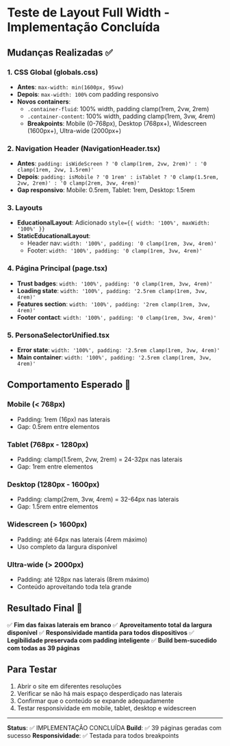 # Teste de Layout Full Width - Implementação Concluída

## Mudanças Realizadas ✅

### 1. CSS Global (globals.css)
- **Antes**: `max-width: min(1600px, 95vw)` 
- **Depois**: `max-width: 100%` com padding responsivo
- **Novos containers**:
  - `.container-fluid`: 100% width, padding clamp(1rem, 2vw, 2rem)
  - `.container-content`: 100% width, padding clamp(1rem, 3vw, 4rem)
  - **Breakpoints**: Mobile (0-768px), Desktop (768px+), Widescreen (1600px+), Ultra-wide (2000px+)

### 2. Navigation Header (NavigationHeader.tsx)
- **Antes**: `padding: isWideScreen ? '0 clamp(1rem, 2vw, 2rem)' : '0 clamp(1rem, 2vw, 1.5rem)'`
- **Depois**: `padding: isMobile ? '0 1rem' : isTablet ? '0 clamp(1.5rem, 2vw, 2rem)' : '0 clamp(2rem, 3vw, 4rem)'`
- **Gap responsivo**: Mobile: 0.5rem, Tablet: 1rem, Desktop: 1.5rem

### 3. Layouts
- **EducationalLayout**: Adicionado `style={{ width: '100%', maxWidth: '100%' }}`
- **StaticEducationalLayout**: 
  - Header nav: `width: '100%', padding: '0 clamp(1rem, 3vw, 4rem)'`
  - Footer: `width: '100%', padding: '0 clamp(1rem, 3vw, 4rem)'`

### 4. Página Principal (page.tsx)
- **Trust badges**: `width: '100%', padding: '0 clamp(1rem, 3vw, 4rem)'`
- **Loading state**: `width: '100%', padding: '2.5rem clamp(1rem, 3vw, 4rem)'`
- **Features section**: `width: '100%', padding: '2rem clamp(1rem, 3vw, 4rem)'`
- **Footer contact**: `width: '100%', padding: '0 clamp(1rem, 3vw, 4rem)'`

### 5. PersonaSelectorUnified.tsx
- **Error state**: `width: '100%', padding: '2.5rem clamp(1rem, 3vw, 4rem)'`
- **Main container**: `width: '100%', padding: '2.5rem clamp(1rem, 3vw, 4rem)'`

## Comportamento Esperado 📐

### Mobile (< 768px)
- Padding: 1rem (16px) nas laterais
- Gap: 0.5rem entre elementos

### Tablet (768px - 1280px)
- Padding: clamp(1.5rem, 2vw, 2rem) = 24-32px nas laterais
- Gap: 1rem entre elementos

### Desktop (1280px - 1600px) 
- Padding: clamp(2rem, 3vw, 4rem) = 32-64px nas laterais  
- Gap: 1.5rem entre elementos

### Widescreen (> 1600px)
- Padding: até 64px nas laterais (4rem máximo)
- Uso completo da largura disponível

### Ultra-wide (> 2000px)
- Padding: até 128px nas laterais (8rem máximo) 
- Conteúdo aproveitando toda tela grande

## Resultado Final 🎯

✅ **Fim das faixas laterais em branco**
✅ **Aproveitamento total da largura disponível**
✅ **Responsividade mantida para todos dispositivos**
✅ **Legibilidade preservada com padding inteligente**
✅ **Build bem-sucedido com todas as 39 páginas**

## Para Testar
1. Abrir o site em diferentes resoluções
2. Verificar se não há mais espaço desperdiçado nas laterais
3. Confirmar que o conteúdo se expande adequadamente
4. Testar responsividade em mobile, tablet, desktop e widescreen

---
**Status**: ✅ IMPLEMENTAÇÃO CONCLUÍDA
**Build**: ✅ 39 páginas geradas com sucesso
**Responsividade**: ✅ Testada para todos breakpoints